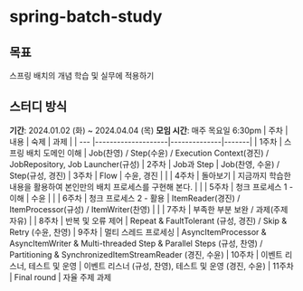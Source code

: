 # spring-batch-study

## 목표
스프링 배치의 개념 학습 및 실무에 적용하기


## 스터디 방식
**기간**: 2024.01.02 (화) ~ 2024.04.04 (목)
**모임 시간**: 매주 목요일 6:30pm 
| 주차 | 내용                | 숙제             |  과제   |
| --- |--------------------|--------------|-------|
| 1주차 | 스프링 배치 도메인 이해 | Job(찬영) / Step(수윤) / Execution Context(경진) / JobRepository, Job Launcher(규성)
| 2주차 | Job과 Step |  Job(찬영, 수윤) / Step(규성, 경진)
| 3주차 | Flow |  수윤, 경진   |    |
| 4주차 | 돌아보기 | 지금까지 학습한 내용을 활용하여 본인만의 배치 프로세스를 구현해 본다.  |    |
| 5주차 | 청크 프로세스 1 - 이해 | 수윤  |    |
| 6주차 | 청크 프로세스 2 - 활용 | ItemReader(경진) / ItemProcessor(규성) / ItemWriter(찬영) |    |
| 7주차 | 부족한 부분 보완 / 과제(주제 자유) |
| 8주차 | 반복 및 오류 제어 | Repeat & FaultTolerant (규성, 경진) / Skip & Retry (수윤, 찬영)
| 9주차 | 멀티 스레드 프로세싱 | AsyncItemProcessor & AsyncItemWriter & Multi-threaded Step & Parallel Steps (규성, 찬영) / Partitioning & SynchronizedItemStreamReader (경진, 수윤) 
| 10주차 | 이벤트 리스너, 테스트 및 운영 | 이벤트 리스너 (규성, 찬영), 테스트 및 운영 (경진, 수윤)
| 11주차 | Final round | 자율 주제 과제

